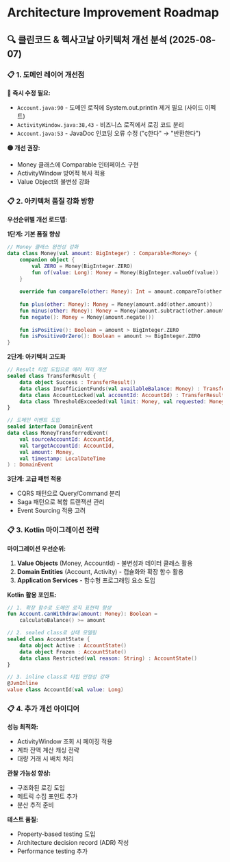 # Architecture Improvement Roadmap

## 🔍 클린코드 & 헥사고날 아키텍처 개선 분석 (2025-08-07)

### 📋 1. 도메인 레이어 개선점

**🔴 즉시 수정 필요:**
- `Account.java:90` - 도메인 로직에 System.out.println 제거 필요 (사이드 이펙트)
- `ActivityWindow.java:38,43` - 비즈니스 로직에서 로깅 코드 분리
- `Account.java:53` - JavaDoc 인코딩 오류 수정 ("ç한다" → "반환한다")

**🟡 개선 권장:**
- Money 클래스에 Comparable 인터페이스 구현
- ActivityWindow 방어적 복사 적용
- Value Object의 불변성 강화

### 📋 2. 아키텍처 품질 강화 방향

**우선순위별 개선 로드맵:**

**1단계: 기본 품질 향상**
```kotlin
// Money 클래스 완전성 강화
data class Money(val amount: BigInteger) : Comparable<Money> {
    companion object {
        val ZERO = Money(BigInteger.ZERO)
        fun of(value: Long): Money = Money(BigInteger.valueOf(value))
    }
    
    override fun compareTo(other: Money): Int = amount.compareTo(other.amount)
    
    fun plus(other: Money): Money = Money(amount.add(other.amount))
    fun minus(other: Money): Money = Money(amount.subtract(other.amount))
    fun negate(): Money = Money(amount.negate())
    
    fun isPositive(): Boolean = amount > BigInteger.ZERO
    fun isPositiveOrZero(): Boolean = amount >= BigInteger.ZERO
}
```

**2단계: 아키텍처 고도화**
```kotlin
// Result 타입 도입으로 에러 처리 개선
sealed class TransferResult {
    data object Success : TransferResult()
    data class InsufficientFunds(val availableBalance: Money) : TransferResult()
    data class AccountLocked(val accountId: AccountId) : TransferResult()
    data class ThresholdExceeded(val limit: Money, val requested: Money) : TransferResult()
}

// 도메인 이벤트 도입
sealed interface DomainEvent
data class MoneyTransferredEvent(
    val sourceAccountId: AccountId,
    val targetAccountId: AccountId,
    val amount: Money,
    val timestamp: LocalDateTime
) : DomainEvent
```

**3단계: 고급 패턴 적용**
- CQRS 패턴으로 Query/Command 분리
- Saga 패턴으로 복합 트랜잭션 관리
- Event Sourcing 적용 고려

### 📋 3. Kotlin 마이그레이션 전략

**마이그레이션 우선순위:**
1. **Value Objects** (Money, AccountId) - 불변성과 데이터 클래스 활용
2. **Domain Entities** (Account, Activity) - 캡슐화와 확장 함수 활용  
3. **Application Services** - 함수형 프로그래밍 요소 도입

**Kotlin 활용 포인트:**
```kotlin
// 1. 확장 함수로 도메인 로직 표현력 향상
fun Account.canWithdraw(amount: Money): Boolean = 
    calculateBalance() >= amount

// 2. sealed class로 상태 모델링
sealed class AccountState {
    data object Active : AccountState()
    data object Frozen : AccountState()
    data class Restricted(val reason: String) : AccountState()
}

// 3. inline class로 타입 안정성 강화
@JvmInline
value class AccountId(val value: Long)
```

### 📋 4. 추가 개선 아이디어

**성능 최적화:**
- ActivityWindow 조회 시 페이징 적용
- 계좌 잔액 계산 캐싱 전략
- 대량 거래 시 배치 처리

**관찰 가능성 향상:**
- 구조화된 로깅 도입
- 메트릭 수집 포인트 추가
- 분산 추적 준비

**테스트 품질:**
- Property-based testing 도입
- Architecture decision record (ADR) 작성
- Performance testing 추가